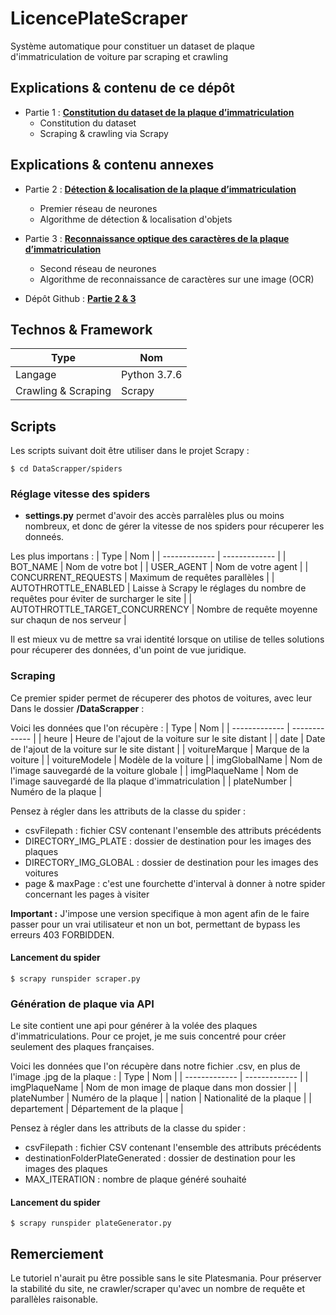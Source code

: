 # LicencePlateScraper
Système automatique pour constituer un dataset de plaque d'immatriculation de voiture par scraping et crawling



## Explications & contenu de ce dépôt
- Partie 1 :  [**Constitution du dataset de la plaque d’immatriculation**](https://deeplylearning.fr/cours-pratiques-deep-learning/radar-automatique-partie-1-constitution-du-dataset-de-la-plaque-dimmatriculation/ "Constitution du dataset de la plaque d’immatriculation")  
    - Constitution du dataset
    - Scraping & crawling via Scrapy



## Explications & contenu annexes
- Partie 2 : [**Détection & localisation de la plaque d’immatriculation**](https://deeplylearning.fr/cours-pratiques-deep-learning/radar-automatique-partie-2-detection-localisation-de-la-plaque-dimmatriculation/ "Détection & localisation de la plaque d’immatriculation")  
    - Premier réseau de neurones
    - Algorithme de détection & localisation d'objets

- Partie 3 : [**Reconnaissance optique des caractères de la plaque d’immatriculation**](https://deeplylearning.fr/cours-pratiques-deep-learning/radar-automatique-partie-2-detection-localisation-de-la-plaque-dimmatriculation/ "Reconnaissance optique des caractères de la plaque d’immatriculation")  
    - Second réseau de neurones 
    - Algorithme de reconnaissance de caractères sur une image (OCR) 

- Dépôt Github : [**Partie 2 & 3**](https://deeplylearning.fr/cours-pratiques-deep-learning/radar-automatique-partie-2-detection-localisation-de-la-plaque-dimmatriculation/ "Partie 2 & 3") 



## Technos & Framework
| Type  | Nom |
| ------------- | ------------- |
| Langage  | Python 3.7.6  |
| Crawling & Scraping  | Scrapy  |




## Scripts
Les scripts suivant doit être utiliser dans le projet Scrapy :

`$ cd DataScrapper/spiders`



### Réglage vitesse des spiders
- **settings.py** permet d'avoir des accès parralèles plus ou moins nombreux, et donc de gérer la vitesse de nos spiders pour récuperer les donneés.

Les plus importans : 
| Type  | Nom |
| ------------- | ------------- |
| BOT_NAME  | Nom de votre bot  |
| USER_AGENT  | Nom de votre agent  |
| CONCURRENT_REQUESTS  | Maximum de requêtes parallèles  |
| AUTOTHROTTLE_ENABLED  | Laisse à Scrapy le réglages du nombre de requêtes pour éviter de surcharger le site  |
| AUTOTHROTTLE_TARGET_CONCURRENCY  | Nombre de requête moyenne sur chaqun de nos serveur  |

Il est mieux vu de mettre sa vrai identité lorsque on utilise de telles solutions pour récuperer des données, d'un point de vue juridique.


### Scraping
Ce premier spider permet de récuperer des photos de voitures, avec leur 
Dans le dossier **/DataScrapper** :

Voici les données que l'on récupère :
| Type  | Nom |
| ------------- | ------------- |
| heure  | Heure de l'ajout de la voiture sur le site distant  |
| date | Date de l'ajout de la voiture sur le site distant  |
| voitureMarque | Marque de la voiture  |
| voitureModele | Modèle de la voiture  |
| imgGlobalName | Nom de l'image sauvegardé de la voiture globale  |
| imgPlaqueName | Nom de l'image sauvegardé de lla plaque d'immatriculation  |
| plateNumber | Numéro de la plaque  |

Pensez à régler dans les attributs de la classe du spider :
- csvFilepath : fichier CSV contenant l'ensemble des attributs précédents
- DIRECTORY_IMG_PLATE : dossier de destination pour les images des plaques
- DIRECTORY_IMG_GLOBAL : dossier de destination pour les images des voitures
- page & maxPage : c'est une fourchette d'interval à donner à notre spider concernant les pages à visiter

**Important :**
J'impose une version specifique à mon agent afin de le faire passer pour un vrai utilisateur et non un bot, permettant de bypass les erreurs 403 FORBIDDEN.

#### Lancement du spider
`$ scrapy runspider scraper.py`



### Génération de plaque via API
Le site contient une api pour générer à la volée des plaques d'immatriculations. Pour ce projet, je me suis concentré pour créer seulement des plaques françaises.

Voici les données que l'on récupère dans notre fichier .csv, en plus de l'image .jpg de la plaque :
| Type  | Nom |
| ------------- | ------------- |
| imgPlaqueName  | Nom de mon image de plaque dans mon dossier  |
| plateNumber  | Numéro de la plaque  |
| nation  | Nationalité de la plaque  |
| departement  | Département de la plaque  |

Pensez à régler dans les attributs de la classe du spider :
- csvFilepath : fichier CSV contenant l'ensemble des attributs précédents
- destinationFolderPlateGenerated : dossier de destination pour les images des plaques
- MAX_ITERATION : nombre de plaque généré souhaité

#### Lancement du spider
`$ scrapy runspider plateGenerator.py`



## Remerciement
Le tutoriel n'aurait pu être possible sans le site Platesmania. Pour préserver la stabilité du site, ne crawler/scraper qu'avec un nombre de requête et parallèles raisonable.
